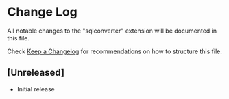 # Change Log

All notable changes to the "sqlconverter" extension will be documented in this file.

Check [Keep a Changelog](http://keepachangelog.com/) for recommendations on how to structure this file.

## [Unreleased]

- Initial release